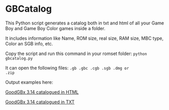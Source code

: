 GBCatalog
=========

This Python script generates a catalog both in txt and html of all your Game Boy and Game Boy Color games inside a folder.

It includes information like Name, ROM size, real size, RAM size, MBC type, Color an SGB info, etc.

Copy the script and run this command in your romset folder: <code>python gbcatalog.py</code> 

It can open the following files: <code>.gb .gbc .cgb .sgb .dmg or .zip</code> 

Output examples here: 

[GoodGBx 3.14 catalogued in HTML](http://www.ignaciosanchezgines.com/gbcatalog/gbcatalog.htm)

[GoodGBx 3.14 catalogued in TXT](http://www.ignaciosanchezgines.com/gbcatalog/gbcatalog.txt)
